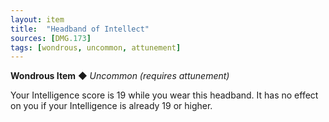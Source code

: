 ```yaml
---
layout: item
title:  "Headband of Intellect"
sources: [DMG.173]
tags: [wondrous, uncommon, attunement]
---
```


**Wondrous Item** ◆ *Uncommon (requires attunement)*

Your Intelligence score is 19 while you wear this headband. It has no effect on you if your Intelligence is already 19 or higher.